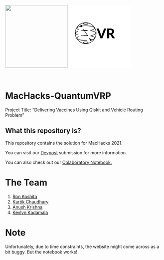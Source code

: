 <p><img src="https://challengepost-s3-challengepost.netdna-ssl.com/photos/production/challenge_photos/001/325/482/datas/full_width.jpg" height="200px" width="200px">
<img src="static/img/logo.png" height = "200px">
</p>
<br>

# MacHacks-QuantumVRP
Project Title: “Delivering Vaccines Using Qiskit and Vehicle Routing Problem”

## What this repository is?
This repository contains the solution for MacHacks 2021.

You can visit our [Devpost](https://devpost.com/software/quantum-computing-submission) submission for more information.

You can also check out our [Colaboratory Notebook.](https://colab.research.google.com/drive/1X45_bCvQvrGbl0iOFTDYsXUjWX_v27f4?usp=sharing)

# The Team
1. [Ron Koshita](https://github.com/rkoshita)
2. [Kartik Chaudhary](https://devpost.com/kartutanu)
3. [Anush Krishna](https://github.com/anushkrishnav)
4. [Kevlyn Kadamala](https://github.com/https://github.com/kad99kev)

# Note
Unfortunately, due to time constraints, the website might come across as a bit buggy. But the notebook works!
